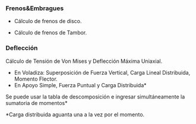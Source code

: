 ### Frenos&Embragues

- Cálculo de frenos de disco.

- Cálculo de frenos de Tambor.


### Deflección

Cálculo de Tensión de Von Mises y Deflección Máxima Uniaxial.

- En Voladiza: Superposición de Fuerza Vertical, Carga Lineal Distribuida, Momento Flector.
- En Apoyo Simple, Fuerza Puntual y Carga Distribuida*

Se puede usar la tabla de descomposición e ingresar simultáneamente la sumatoria de momentos*

*Carga distribuida aguanta una a la vez por el momento.
